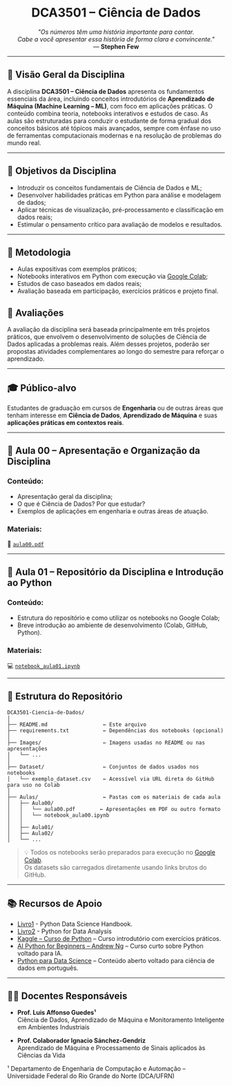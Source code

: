 <h1 align="center">DCA3501 – Ciência de Dados</h1>


<p align="center">
  <em>"Os números têm uma história importante para contar.<br>
  Cabe a você apresentar essa história de forma clara e convincente."</em><br>
  — <strong>Stephen Few</strong>
</p>

---

## 🧭 Visão Geral da Disciplina

A disciplina **DCA3501 – Ciência de Dados** apresenta os fundamentos essenciais da área, incluindo conceitos introdutórios de **Aprendizado de Máquina (Machine Learning – ML)**, com foco em aplicações práticas. O conteúdo combina teoria, notebooks interativos e estudos de caso. As aulas são estruturadas para conduzir o estudante de forma gradual dos conceitos básicos até tópicos mais avançados, sempre com ênfase no uso de ferramentas computacionais modernas e na resolução de problemas do mundo real.

---

## 🎯 Objetivos da Disciplina

- Introduzir os conceitos fundamentais de Ciência de Dados e ML;
- Desenvolver habilidades práticas em Python para análise e modelagem de dados;
- Aplicar técnicas de visualização, pré-processamento e classificação em dados reais;
- Estimular o pensamento crítico para avaliação de modelos e resultados.

---

## 🧪 Metodologia

- Aulas expositivas com exemplos práticos;
- Notebooks interativos em Python com execução via [Google Colab](https://colab.research.google.com);
- Estudos de caso baseados em dados reais;
- Avaliação baseada em participação, exercícios práticos e projeto final.

## 📝 Avaliações
A avaliação da disciplina será baseada principalmente em três projetos práticos, que envolvem o desenvolvimento de soluções de Ciência de Dados aplicadas a problemas reais. Além desses projetos, poderão ser propostas atividades complementares ao longo do semestre para reforçar o aprendizado.

---

## 🎓 Público-alvo

Estudantes de graduação em cursos de **Engenharia** ou de outras áreas que tenham interesse em **Ciência de Dados**, **Aprendizado de Máquina** e suas **aplicações práticas em contextos reais**.

---

## 📘 Aula 00 – Apresentação e Organização da Disciplina

### Conteúdo:
- Apresentação geral da disciplina;
- O que é Ciência de Dados? Por que estudar?
- Exemplos de aplicações em engenharia e outras áreas de atuação.

### Materiais:

📄 [`aula00.pdf`](Aulas/Aula00/aula00.pdf)

---

## 📘 Aula 01 – Repositório da Disciplina e Introdução ao Python

### Conteúdo:
- Estrutura do repositório e como utilizar os notebooks no Google Colab;
- Breve introdução ao ambiente de desenvolvimento (Colab, GitHub, Python).

### Materiais:

💻 [`notebook_aula01.ipynb`](Aulas/Aula01/Aula01_Introducao_ao_Python.ipynb)  

---

## 📁 Estrutura do Repositório

```plaintext
DCA3501-Ciencia-de-Dados/
│
├── README.md                  ← Este arquivo
├── requirements.txt           ← Dependências dos notebooks (opcional)
│
├── Images/                    ← Imagens usadas no README ou nas apresentações
│   └── ...
│
├── Dataset/                   ← Conjuntos de dados usados nos notebooks
│   └── exemplo_dataset.csv    ← Acessível via URL direta do GitHub para uso no Colab
│
├── Aulas/                     ← Pastas com os materiais de cada aula
│   ├── Aula00/                
│   │   └── aula00.pdf        ← Apresentações em PDF ou outro formato
│   │   └── notebook_aula00.ipynb
│   │
│   ├── Aula01/
│   ├── Aula02/
│   └── ...
```

> 💡 Todos os notebooks serão preparados para execução no [Google Colab](https://colab.research.google.com).  
> Os datasets são carregados diretamente usando links brutos do GitHub.

---

## 📚 Recursos de Apoio

- [Livro1](https://jakevdp.github.io/PythonDataScienceHandbook/) - Python Data Science Handbook.
- [Livro2](https://wesmckinney.com/book/) - Python for Data Analysis
- [Kaggle – Curso de Python](https://www.kaggle.com/learn/python) – Curso introdutório com exercícios práticos.  
- [AI Python for Beginners – Andrew Ng](https://www.deeplearning.ai/short-courses/ai-python-for-beginners/) – Curso curto sobre Python voltado para IA.  
- [Python para Data Science](https://github.com/codenation-dev/Data-Science-Online) – Conteúdo aberto voltado para ciência de dados em português.

---

## 👨‍🏫 Docentes Responsáveis

- **Prof. Luis Affonso Guedes¹**  
  Ciência de Dados, Aprendizado de Máquina e Monitoramento Inteligente em Ambientes Industriais  

- **Prof. Colaborador Ignacio Sánchez-Gendriz**  
  Aprendizado de Máquina e Processamento de Sinais aplicados às Ciências da Vida  

¹ Departamento de Engenharia de Computação e Automação – Universidade Federal do Rio Grande do Norte (DCA/UFRN)
